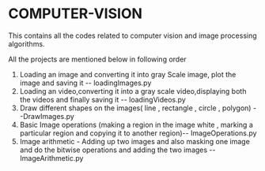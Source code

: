 # COMPUTER-VISION

This contains all the codes related to computer vision and image processing algorithms.

All the projects are mentioned below in following order

1. Loading an image and converting it into gray Scale image, plot the image and saving it -- loadingImages.py
2. Loading an video,converting it into a gray scale video,displaying both the videos and finally saving it -- loadingVideos.py
3. Draw different shapes on the images( line , rectangle , circle , polygon) --DrawImages.py
4. Basic Image operations (making a region in the image white , marking a particular region and copying it to another region)-- ImageOperations.py
5. Image arithmetic - Adding up two images  and also masking one image and do the bitwise operations and adding the two images -- ImageArithmetic.py

